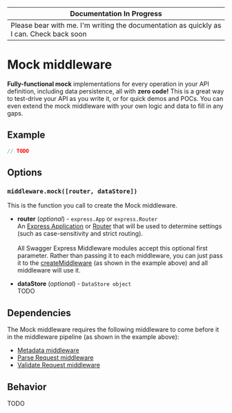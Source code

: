 | Documentation In Progress |
|---------------------------|
| Please bear with me.  I'm writing the documentation as quickly as I can.  Check back soon

Mock middleware
============================
__Fully-functional mock__ implementations for every operation in your API definition, including data persistence, all with __zero code!__  This is a great way to test-drive your API as you write it, or for quick demos and POCs.  You can even extend the mock middleware with your own logic and data to fill in any gaps.


Example
--------------------------
````javascript
// TODO
````


Options
--------------------------
### `middleware.mock([router, dataStore])`
This is the function you call to create the Mock middleware.

* __router__ (_optional_) - `express.App` or `express.Router`<br>
An [Express Application](http://expressjs.com/4x/api.html#application) or [Router](http://expressjs.com/4x/api.html#router) that will be used to determine settings (such as case-sensitivity and strict routing).
<br><br>
All Swagger Express Middleware modules accept this optional first parameter. Rather than passing it to each middleware, you can just pass it to the [createMiddleware](../exports/createMiddleware.md) (as shown in the example above) and all middleware will use it.

* __dataStore__ (_optional_) - `DataStore object`<br>
TODO


Dependencies
--------------------------
The Mock middleware requires the following middleware to come before it in the middleware pipeline (as shown in the example above):

* [Metadata middleware](metadata.md)
* [Parse Request middleware](parseRequest.md)
* [Validate Request middleware](validateRequest.md)


Behavior
--------------------------
TODO
